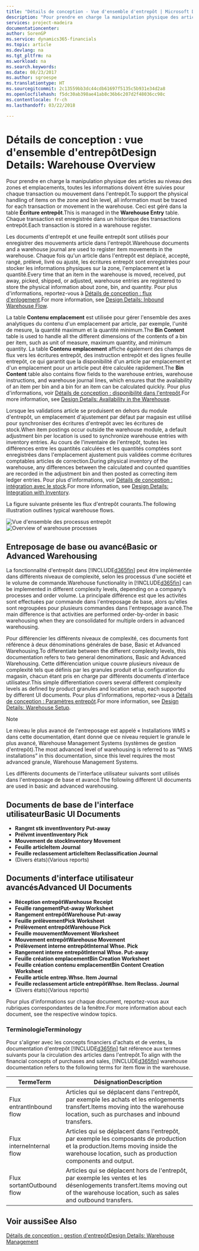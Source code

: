 ```yaml
---
title: "Détails de conception - Vue d'ensemble d'entrepôt | Microsoft Docs"
description: "Pour prendre en charge la manipulation physique des articles au niveau des zones et emplacements, toutes les informations doivent être suivies pour chaque transaction ou mouvement dans l'entrepôt. Ceci est géré dans la table **Écriture entrepôt**. Chaque transaction est enregistrée dans un historique des transactions entrepôt."
services: project-madeira
documentationcenter: 
author: SorenGP
ms.service: dynamics365-financials
ms.topic: article
ms.devlang: na
ms.tgt_pltfrm: na
ms.workload: na
ms.search.keywords: 
ms.date: 08/23/2017
ms.author: sgroespe
ms.translationtype: HT
ms.sourcegitcommit: 2c13559bb3dc44cdb61697f5135c5b931e34d2a8
ms.openlocfilehash: f5dc30ab398ae41ab8c36b6c207d2f48036cc98c
ms.contentlocale: fr-ch
ms.lasthandoff: 03/22/2018

---
```

# <a name="design-details-warehouse-overview"></a><span data-ttu-id="104bb-105">Détails de conception : vue d'ensemble d'entrepôt</span><span class="sxs-lookup"><span data-stu-id="104bb-105">Design Details: Warehouse Overview</span></span>
<span data-ttu-id="104bb-106">Pour prendre en charge la manipulation physique des articles au niveau des zones et emplacements, toutes les informations doivent être suivies pour chaque transaction ou mouvement dans l'entrepôt.</span><span class="sxs-lookup"><span data-stu-id="104bb-106">To support the physical handling of items on the zone and bin level, all information must be traced for each transaction or movement in the warehouse.</span></span> <span data-ttu-id="104bb-107">Ceci est géré dans la table **Écriture entrepôt**.</span><span class="sxs-lookup"><span data-stu-id="104bb-107">This is managed in the **Warehouse Entry** table.</span></span> <span data-ttu-id="104bb-108">Chaque transaction est enregistrée dans un historique des transactions entrepôt.</span><span class="sxs-lookup"><span data-stu-id="104bb-108">Each transaction is stored in a warehouse register.</span></span>  

<span data-ttu-id="104bb-109">Les documents d'entrepôt et une feuille entrepôt sont utilisés pour enregistrer des mouvements article dans l'entrepôt.</span><span class="sxs-lookup"><span data-stu-id="104bb-109">Warehouse documents and a warehouse journal are used to register item movements in the warehouse.</span></span> <span data-ttu-id="104bb-110">Chaque fois qu'un article dans l'entrepôt est déplacé, accepté, rangé, prélevé, livré ou ajusté, les écritures entrepôt sont enregistrées pour stocker les informations physiques sur la zone, l'emplacement et la quantité.</span><span class="sxs-lookup"><span data-stu-id="104bb-110">Every time that an item in the warehouse is moved, received, put away, picked, shipped, or adjusted, warehouse entries are registered to store the physical information about zone, bin, and quantity.</span></span> <span data-ttu-id="104bb-111">Pour plus d'informations, reportez-vous à [Détails de conception : flux d'enlogement](design-details-outbound-warehouse-flow.md).</span><span class="sxs-lookup"><span data-stu-id="104bb-111">For more information, see [Design Details: Inbound Warehouse Flow](design-details-outbound-warehouse-flow.md).</span></span>  

<span data-ttu-id="104bb-112">La table **Contenu emplacement** est utilisée pour gérer l'ensemble des axes analytiques du contenu d'un emplacement par article, par exemple, l'unité de mesure, la quantité maximum et la quantité minimum.</span><span class="sxs-lookup"><span data-stu-id="104bb-112">The **Bin Content** table is used to handle all the different dimensions of the contents of a bin per item, such as unit of measure, maximum quantity, and minimum quantity.</span></span> <span data-ttu-id="104bb-113">La table **Contenu emplacement** affiche également des champs de flux vers les écritures entrepôt, des instruction entrepôt et des lignes feuille entrepôt, ce qui garantit que la disponibilité d'un article par emplacement et d'un emplacement pour un article peut être calculée rapidement.</span><span class="sxs-lookup"><span data-stu-id="104bb-113">The **Bin Content** table also contains flow fields to the warehouse entries, warehouse instructions, and warehouse journal lines, which ensures that the availability of an item per bin and a bin for an item can be calculated quickly.</span></span> <span data-ttu-id="104bb-114">Pour plus d'informations, voir [Détails de conception : disponibilité dans l'entrepôt](design-details-availability-in-the-warehouse.md).</span><span class="sxs-lookup"><span data-stu-id="104bb-114">For more information, see [Design Details: Availability in the Warehouse](design-details-availability-in-the-warehouse.md).</span></span>  

<span data-ttu-id="104bb-115">Lorsque les validations article se produisent en dehors du module d'entrepôt, un emplacement d'ajustement par défaut par magasin est utilisé pour synchroniser des écritures d'entrepôt avec les écritures de stock.</span><span class="sxs-lookup"><span data-stu-id="104bb-115">When item postings occur outside the warehouse module, a default adjustment bin per location is used to synchronize warehouse entries with inventory entries.</span></span> <span data-ttu-id="104bb-116">Au cours de l'inventaire de l'entrepôt, toutes les différences entre les quantités calculées et les quantités comptées sont enregistrées dans l'emplacement ajustement puis validées comme écritures comptables articles de correction.</span><span class="sxs-lookup"><span data-stu-id="104bb-116">During physical inventory of the warehouse, any differences between the calculated and counted quantities are recorded in the adjustment bin and then posted as correcting item ledger entries.</span></span> <span data-ttu-id="104bb-117">Pour plus d'informations, voir [Détails de conception : intégration avec le stock](design-details-integration-with-inventory.md).</span><span class="sxs-lookup"><span data-stu-id="104bb-117">For more information, see [Design Details: Integration with Inventory](design-details-integration-with-inventory.md).</span></span>  

<span data-ttu-id="104bb-118">La figure suivante présente les flux d'entrepôt courants.</span><span class="sxs-lookup"><span data-stu-id="104bb-118">The following illustration outlines typical warehouse flows.</span></span>  

<span data-ttu-id="104bb-119">![Vue d'ensemble des processus entrepôt](media/design_details_warehouse_management_overview.png "design_details_warehouse_management_overview")</span><span class="sxs-lookup"><span data-stu-id="104bb-119">![Overview of warehouse processes](media/design_details_warehouse_management_overview.png "design_details_warehouse_management_overview")</span></span>  

## <a name="basic-or-advanced-warehousing"></a><span data-ttu-id="104bb-120">Entreposage de base ou avancé</span><span class="sxs-lookup"><span data-stu-id="104bb-120">Basic or Advanced Warehousing</span></span>  
<span data-ttu-id="104bb-121">La fonctionnalité d'entrepôt dans [!INCLUDE[d365fin](includes/d365fin_md.md)] peut être implémentée dans différents niveaux de complexité, selon les processus d'une société et le volume de commande.</span><span class="sxs-lookup"><span data-stu-id="104bb-121">Warehouse functionality in [!INCLUDE[d365fin](includes/d365fin_md.md)] can be implemented in different complexity levels, depending on a company’s processes and order volume.</span></span> <span data-ttu-id="104bb-122">La principale différence est que les activités sont effectuées par commande dans l'entreposage de base, alors qu'elles sont regroupées pour plusieurs commandes dans l'entreposage avancé.</span><span class="sxs-lookup"><span data-stu-id="104bb-122">The main difference is that activities are performed order-by-order in basic warehousing when they are consolidated for multiple orders in advanced warehousing.</span></span>  

 <span data-ttu-id="104bb-123">Pour différencier les différents niveaux de complexité, ces documents font référence à deux dénominations générales de base, Basic et Advanced Warehousing.</span><span class="sxs-lookup"><span data-stu-id="104bb-123">To differentiate between the different complexity levels, this documentation refers to two general denominations, Basic and Advanced Warehousing.</span></span> <span data-ttu-id="104bb-124">Cette différenciation unique couvre plusieurs niveaux de complexité tels que définis par les granules produit et la configuration du magasin, chacun étant pris en charge par différents documents d'interface utilisateur.</span><span class="sxs-lookup"><span data-stu-id="104bb-124">This simple differentiation covers several different complexity levels as defined by product granules and location setup, each supported by different UI documents.</span></span> <span data-ttu-id="104bb-125">Pour plus d'informations, reportez\-vous à [Détails de conception : Paramètres entrepôt](design-details-warehouse-setup.md).</span><span class="sxs-lookup"><span data-stu-id="104bb-125">For more information, see [Design Details: Warehouse Setup](design-details-warehouse-setup.md).</span></span>  

> [!NOTE]  
>  <span data-ttu-id="104bb-126">Le niveau le plus avancé de l'entreposage est appelé « Installations WMS » dans cette documentation, étant donné que ce niveau requiert le granule le plus avancé, Warehouse Management Systems (systèmes de gestion d'entrepôt).</span><span class="sxs-lookup"><span data-stu-id="104bb-126">The most advanced level of warehousing is referred to as “WMS installations” in this documentation, since this level requires the most advanced granule, Warehouse Management Systems.</span></span>  

 <span data-ttu-id="104bb-127">Les différents documents de l'interface utilisateur suivants sont utilisés dans l'entreposage de base et avancé.</span><span class="sxs-lookup"><span data-stu-id="104bb-127">The following different UI documents are used in basic and advanced warehousing.</span></span>  

## <a name="basic-ui-documents"></a><span data-ttu-id="104bb-128">Documents de base de l'interface utilisateur</span><span class="sxs-lookup"><span data-stu-id="104bb-128">Basic UI Documents</span></span>  

-   <span data-ttu-id="104bb-129">**Rangmt stk invent**</span><span class="sxs-lookup"><span data-stu-id="104bb-129">**Inventory Put-away**</span></span>  
-   <span data-ttu-id="104bb-130">**Prélvmt invent**</span><span class="sxs-lookup"><span data-stu-id="104bb-130">**Inventory Pick**</span></span>  
-   <span data-ttu-id="104bb-131">**Mouvement de stock**</span><span class="sxs-lookup"><span data-stu-id="104bb-131">**Inventory Movement**</span></span>  
-   <span data-ttu-id="104bb-132">**Feuille article**</span><span class="sxs-lookup"><span data-stu-id="104bb-132">**Item Journal**</span></span>  
-   <span data-ttu-id="104bb-133">**Feuille reclassement article**</span><span class="sxs-lookup"><span data-stu-id="104bb-133">**Item Reclassification Journal**</span></span>  
-   <span data-ttu-id="104bb-134">(Divers états)</span><span class="sxs-lookup"><span data-stu-id="104bb-134">(Various reports)</span></span>  

## <a name="advanced-ui-documents"></a><span data-ttu-id="104bb-135">Documents d'interface utilisateur avancés</span><span class="sxs-lookup"><span data-stu-id="104bb-135">Advanced UI Documents</span></span>  

-   <span data-ttu-id="104bb-136">**Réception entrepôt**</span><span class="sxs-lookup"><span data-stu-id="104bb-136">**Warehouse Receipt**</span></span>  
-   <span data-ttu-id="104bb-137">**Feuille rangement**</span><span class="sxs-lookup"><span data-stu-id="104bb-137">**Put-away Worksheet**</span></span>  
-   <span data-ttu-id="104bb-138">**Rangement entrepôt**</span><span class="sxs-lookup"><span data-stu-id="104bb-138">**Warehouse Put-away**</span></span>  
-   <span data-ttu-id="104bb-139">**Feuille prélèvement**</span><span class="sxs-lookup"><span data-stu-id="104bb-139">**Pick Worksheet**</span></span>  
-   <span data-ttu-id="104bb-140">**Prélèvement entrepôt**</span><span class="sxs-lookup"><span data-stu-id="104bb-140">**Warehouse Pick**</span></span>  
-   <span data-ttu-id="104bb-141">**Feuille mouvement**</span><span class="sxs-lookup"><span data-stu-id="104bb-141">**Movement Worksheet**</span></span>  
-   <span data-ttu-id="104bb-142">**Mouvement entrepôt**</span><span class="sxs-lookup"><span data-stu-id="104bb-142">**Warehouse Movement**</span></span>  
-   <span data-ttu-id="104bb-143">**Prélèvement interne entrepôt**</span><span class="sxs-lookup"><span data-stu-id="104bb-143">**Internal Whse. Pick**</span></span>  
-   <span data-ttu-id="104bb-144">**Rangement interne entrepôt**</span><span class="sxs-lookup"><span data-stu-id="104bb-144">**Internal Whse. Put-away**</span></span>  
-   <span data-ttu-id="104bb-145">**Feuille création emplacement**</span><span class="sxs-lookup"><span data-stu-id="104bb-145">**Bin Creation Worksheet**</span></span>  
-   <span data-ttu-id="104bb-146">**Feuille création contenu emplacement**</span><span class="sxs-lookup"><span data-stu-id="104bb-146">**Bin Content Creation Worksheet**</span></span>  
-   <span data-ttu-id="104bb-147">**Feuille article entrep.**</span><span class="sxs-lookup"><span data-stu-id="104bb-147">**Whse. Item Journal**</span></span>  
-   <span data-ttu-id="104bb-148">**Feuille reclassement article entrepôt**</span><span class="sxs-lookup"><span data-stu-id="104bb-148">**Whse. Item Reclass. Journal**</span></span>  
-   <span data-ttu-id="104bb-149">(Divers états)</span><span class="sxs-lookup"><span data-stu-id="104bb-149">(Various reports)</span></span>  

<span data-ttu-id="104bb-150">Pour plus d'informations sur chaque document, reportez-vous aux rubriques correspondantes de la fenêtre.</span><span class="sxs-lookup"><span data-stu-id="104bb-150">For more information about each document, see the respective window topics.</span></span>  

### <a name="terminology"></a><span data-ttu-id="104bb-151">Terminologie</span><span class="sxs-lookup"><span data-stu-id="104bb-151">Terminology</span></span>  
<span data-ttu-id="104bb-152">Pour s'aligner avec les concepts financiers d'achats et de ventes, la documentation d'entrepôt [!INCLUDE[d365fin](includes/d365fin_md.md)] fait référence aux termes suivants pour la circulation des articles dans l'entrepôt.</span><span class="sxs-lookup"><span data-stu-id="104bb-152">To align with the financial concepts of purchases and sales, [!INCLUDE[d365fin](includes/d365fin_md.md)] warehouse documentation refers to the following terms for item flow in the warehouse.</span></span>  

|<span data-ttu-id="104bb-153">Terme</span><span class="sxs-lookup"><span data-stu-id="104bb-153">Term</span></span>|<span data-ttu-id="104bb-154">Désignation</span><span class="sxs-lookup"><span data-stu-id="104bb-154">Description</span></span>|  
|----------|---------------------------------------|  
|<span data-ttu-id="104bb-155">Flux entrant</span><span class="sxs-lookup"><span data-stu-id="104bb-155">Inbound flow</span></span>|<span data-ttu-id="104bb-156">Articles qui se déplacent dans l'entrepôt, par exemple les achats et les enlogements transfert.</span><span class="sxs-lookup"><span data-stu-id="104bb-156">Items moving into the warehouse location, such as purchases and inbound transfers.</span></span>|  
|<span data-ttu-id="104bb-157">Flux interne</span><span class="sxs-lookup"><span data-stu-id="104bb-157">Internal flow</span></span>|<span data-ttu-id="104bb-158">Articles qui se déplacent dans l'entrepôt, par exemple les composants de production et la production.</span><span class="sxs-lookup"><span data-stu-id="104bb-158">Items moving inside the warehouse location, such as production components and output.</span></span>|  
|<span data-ttu-id="104bb-159">Flux sortant</span><span class="sxs-lookup"><span data-stu-id="104bb-159">Outbound flow</span></span>|<span data-ttu-id="104bb-160">Articles qui se déplacent hors de l'entrepôt, par exemple les ventes et les désenlogements transfert.</span><span class="sxs-lookup"><span data-stu-id="104bb-160">Items moving out of the warehouse location, such as sales and outbound transfers.</span></span>|  

## <a name="see-also"></a><span data-ttu-id="104bb-161">Voir aussi</span><span class="sxs-lookup"><span data-stu-id="104bb-161">See Also</span></span>  
 [<span data-ttu-id="104bb-162">Détails de conception : gestion d'entrepôt</span><span class="sxs-lookup"><span data-stu-id="104bb-162">Design Details: Warehouse Management</span></span>](design-details-warehouse-management.md)

